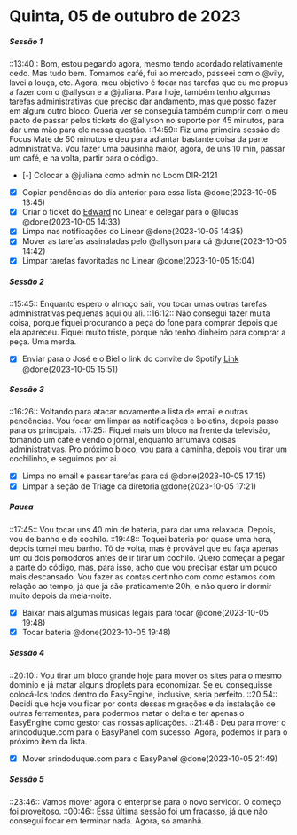 # Quinta, 05 de outubro de 2023
##### Sessão 1
::13:40:: Bom, estou pegando agora, mesmo tendo acordado relativamente cedo. Mas tudo bem. Tomamos café, fui ao mercado, passeei com o @vily, lavei a louça, etc. Agora, meu objetivo é focar nas tarefas que eu me propus a fazer com o @allyson e a @juliana. Para hoje, também tenho algumas tarefas administrativas que preciso dar andamento, mas que posso fazer em algum outro bloco.
Queria ver se conseguia também cumprir com o meu pacto de passar pelos tickets do @allyson no suporte por 45 minutos, para dar uma mão para ele nessa questão.
::14:59:: Fiz uma primeira sessão de Focus Mate de 50 minutos e deu para adiantar bastante coisa da parte administrativa. Vou fazer uma pausinha maior, agora, de uns 10 min, passar um café, e na volta, partir para o código.
- [-] Colocar a @juliana como admin no Loom DIR-2121
- [x] Copiar pendências do dia anterior para essa lista @done(2023-10-05 13:45)
- [x] Criar o ticket do [Edward](https://app.sparkmailapp.com/web-share/EiaTUgfGwucRmq3hPunXhr3pk44wrkmlUwRBERLT) no Linear e delegar para o @lucas @done(2023-10-05 14:33)
- [x] Limpa nas notificações do Linear @done(2023-10-05 14:35)
- [x] Mover as tarefas assinaladas pelo @allyson para cá @done(2023-10-05 14:42)
- [x] Limpar tarefas favoritadas no Linear @done(2023-10-05 15:04)

##### Sessão 2
::15:45:: Enquanto espero o almoço sair, vou tocar umas outras tarefas administrativas pequenas aqui ou ali.
::16:12:: Não consegui fazer muita coisa, porque fiquei procurando a peça do fone para comprar depois que ela apareceu. Fiquei muito triste, porque não tenho dinheiro para comprar a peça. Uma merda.
- [x] Enviar para o José e o Biel o link do convite do Spotify [Link](https://www.spotify.com/es/family/join/invite/05Z5Yz930c4Z9YB/) @done(2023-10-05 15:51)

##### Sessão 3
::16:26:: Voltando para atacar novamente a lista de email e outras pendências. Vou focar em limpar as notificações e boletins, depois passo para os principais.
::17:25:: Fiquei mais um bloco na frente da televisão, tomando um café e vendo o jornal, enquanto arrumava coisas administrativas. Pro próximo bloco, vou para a caminha, depois vou tirar um cochilinho, e seguimos por ai.
- [x] Limpa no email e passar tarefas para cá @done(2023-10-05 17:15)
- [x] Limpar a seção de Triage da diretoria @done(2023-10-05 17:21)

##### Pausa
::17:45:: Vou tocar uns 40 min de bateria, para dar uma relaxada. Depois, vou de banho e de cochilo.
::19:48:: Toquei bateria por quase uma hora, depois tomei meu banho. Tô de volta, mas é provável que eu faça apenas um ou dois pomodoros antes de ir tirar um cochilo. Quero começar a pegar a parte do código, mas, para isso, acho que vou precisar estar um pouco mais descansado. Vou fazer as contas certinho com como estamos com relação ao tempo, já que já são praticamente 20h, e não quero ir dormir muito depois da meia-noite.
- [x] Baixar mais algumas músicas legais para tocar @done(2023-10-05 19:48)
- [x] Tocar bateria @done(2023-10-05 19:48)

##### Sessão 4
::20:10:: Vou tirar um bloco grande hoje para mover os sites para o mesmo domínio e já matar alguns droplets para economizar. Se eu conseguisse colocá-los todos dentro do EasyEngine, inclusive, seria perfeito.
::20:54:: Decidi que hoje vou ficar por conta dessas migrações e da instalação de outras ferramentas, para podermos matar o delta e ter apenas o EasyEngine como gestor das nossas aplicações.
::21:48:: Deu para mover o arindoduque.com para o EasyPanel com sucesso. Agora, podemos ir para o próximo item da lista.
- [x] Mover arindoduque.com para o EasyPanel @done(2023-10-05 21:49)

##### Sessão 5
::23:46:: Vamos mover agora o enterprise para o novo servidor. O começo foi proveitoso.
::00:46:: Essa última sessão foi um fracasso, já que não consegui focar em terminar nada. Agora, só amanhã.